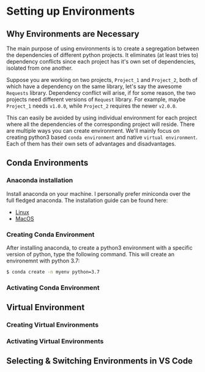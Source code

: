 # Setting up Environments

## Why Environments are Necessary

The main purpose of using environments is to create a segregation between the dependencies of different python projects. It eliminates (at least tries to) dependency conflicts since each project has it's own set of dependencies, isolated from one another.

Suppose you are working on two projects, `Project_1` and `Project_2`, both of which have a dependency on the same library, let's say the awesome `Requests` library. Dependency conflict will arise, if for some reason, the two projects need different versions of `Request` library. For example, maybe `Project_1` needs `v1.0.0`, while `Project_2` requires the newer `v2.0.0`.

This can easily be avoided by using individual environment for each project where all the dependencies of the corresponding project will reside. There are multiple ways you can create environment. We'll mainly focus on creating python3 based `conda environment` and native `virtual environment`. Each of them has their own sets of advantages and disadvantages.

## Conda Environments

### Anaconda installation

Install anaconda on your machine. I personally prefer miniconda over the full fledged anaconda.
The installation guide can be found here:

* [Linux](https://docs.anaconda.com/anaconda/install/linux/)
* [MacOS](https://docs.anaconda.com/anaconda/install/mac-os/)

###  Creating Conda Environment
After installing anaconda, to create a python3 environment with a specific version of python, type the following command. This will create an environemnt with python 3.7:

```bash
$ conda create -n myenv python=3.7
```

### Activating Conda Environment


## Virtual Environment


### Creating Virtual Environments

### Activating Virtual Environments

## Selecting & Switching Environments in VS Code

